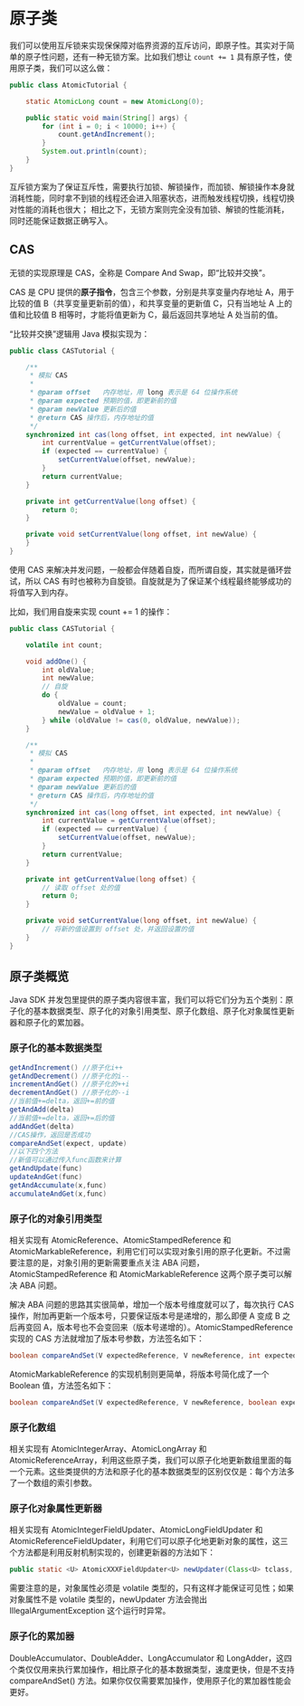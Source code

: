 # 原子类

我们可以使用互斥锁来实现保保障对临界资源的互斥访问，即原子性。其实对于简单的原子性问题，还有一种无锁方案。比如我们想让 `count += 1`  具有原子性，使用原子类，我们可以这么做：

```java
public class AtomicTutorial {

    static AtomicLong count = new AtomicLong(0);

    public static void main(String[] args) {
        for (int i = 0; i < 10000; i++) {
            count.getAndIncrement();
        }
        System.out.println(count);
    }
}
```

互斥锁方案为了保证互斥性，需要执行加锁、解锁操作，而加锁、解锁操作本身就消耗性能，同时拿不到锁的线程还会进入阻塞状态，进而触发线程切换，线程切换对性能的消耗也很大； 相比之下，无锁方案则完全没有加锁、解锁的性能消耗，同时还能保证数据正确写入。

## CAS

无锁的实现原理是 CAS，全称是 Compare And Swap，即“比较并交换”。

CAS 是 CPU 提供的**原子指令**，包含三个参数，分别是共享变量内存地址 A，用于比较的值 B（共享变量更新前的值），和共享变量的更新值 C，只有当地址 A 上的值和比较值 B 相等时，才能将值更新为 C，最后返回共享地址 A 处当前的值。

“比较并交换”逻辑用 Java 模拟实现为：

```java
public class CASTutorial {

    /**
     * 模拟 CAS
     *
     * @param offset   内存地址，用 long 表示是 64 位操作系统
     * @param expected 预期的值，即更新前的值
     * @param newValue 更新后的值
     * @return CAS 操作后，内存地址的值
     */
    synchronized int cas(long offset, int expected, int newValue) {
        int currentValue = getCurrentValue(offset);
        if (expected == currentValue) {
            setCurrentValue(offset, newValue);
        }
        return currentValue;
    }

    private int getCurrentValue(long offset) {
        return 0;
    }

    private void setCurrentValue(long offset, int newValue) {
    }
}
```

使用 CAS 来解决并发问题，一般都会伴随着自旋，而所谓自旋，其实就是循环尝试，所以 CAS 有时也被称为自旋锁。自旋就是为了保证某个线程最终能够成功的将值写入到内存。

比如，我们用自旋来实现 count += 1 的操作：

```java
public class CASTutorial {

    volatile int count;

    void addOne() {
        int oldValue;
        int newValue;
        // 自旋
        do {
            oldValue = count;
            newValue = oldValue + 1;
        } while (oldValue != cas(0, oldValue, newValue));
    }

    /**
     * 模拟 CAS
     *
     * @param offset   内存地址，用 long 表示是 64 位操作系统
     * @param expected 预期的值，即更新前的值
     * @param newValue 更新后的值
     * @return CAS 操作后，内存地址的值
     */
    synchronized int cas(long offset, int expected, int newValue) {
        int currentValue = getCurrentValue(offset);
        if (expected == currentValue) {
            setCurrentValue(offset, newValue);
        }
        return currentValue;
    }

    private int getCurrentValue(long offset) {
        // 读取 offset 处的值
        return 0;
    }

    private void setCurrentValue(long offset, int newValue) {
        // 将新的值设置到 offset 处，并返回设置的值
    }
}
```

## 原子类概览

Java SDK 并发包里提供的原子类内容很丰富，我们可以将它们分为五个类别：原子化的基本数据类型、原子化的对象引用类型、原子化数组、原子化对象属性更新器和原子化的累加器。

### 原子化的基本数据类型

```java
getAndIncrement() //原子化i++
getAndDecrement() //原子化的i--
incrementAndGet() //原子化的++i
decrementAndGet() //原子化的--i
//当前值+=delta，返回+=前的值
getAndAdd(delta) 
//当前值+=delta，返回+=后的值
addAndGet(delta)
//CAS操作，返回是否成功
compareAndSet(expect, update)
//以下四个方法
//新值可以通过传入func函数来计算
getAndUpdate(func)
updateAndGet(func)
getAndAccumulate(x,func)
accumulateAndGet(x,func)
```

### 原子化的对象引用类型

相关实现有 AtomicReference、AtomicStampedReference 和 AtomicMarkableReference，利用它们可以实现对象引用的原子化更新。不过需要注意的是，对象引用的更新需要重点关注 ABA 问题，AtomicStampedReference 和 AtomicMarkableReference 这两个原子类可以解决 ABA 问题。

解决 ABA 问题的思路其实很简单，增加一个版本号维度就可以了，每次执行 CAS 操作，附加再更新一个版本号，只要保证版本号是递增的，那么即便 A 变成 B 之后再变回 A，版本号也不会变回来（版本号递增的）。AtomicStampedReference 实现的 CAS 方法就增加了版本号参数，方法签名如下：

```java
boolean compareAndSet(V expectedReference, V newReference, int expectedStamp, int newStamp) 
```

AtomicMarkableReference 的实现机制则更简单，将版本号简化成了一个 Boolean 值，方法签名如下：

```java
boolean compareAndSet(V expectedReference, V newReference, boolean expectedMark, boolean newMark)
```

### 原子化数组

相关实现有 AtomicIntegerArray、AtomicLongArray 和 AtomicReferenceArray，利用这些原子类，我们可以原子化地更新数组里面的每一个元素。这些类提供的方法和原子化的基本数据类型的区别仅仅是：每个方法多了一个数组的索引参数。

### 原子化对象属性更新器

相关实现有 AtomicIntegerFieldUpdater、AtomicLongFieldUpdater 和 AtomicReferenceFieldUpdater，利用它们可以原子化地更新对象的属性，这三个方法都是利用反射机制实现的，创建更新器的方法如下：

```java
public static <U> AtomicXXXFieldUpdater<U> newUpdater(Class<U> tclass, String fieldName)
```

需要注意的是，对象属性必须是 volatile 类型的，只有这样才能保证可见性；如果对象属性不是 volatile 类型的，newUpdater 方法会抛出 IllegalArgumentException 这个运行时异常。

### 原子化的累加器

DoubleAccumulator、DoubleAdder、LongAccumulator 和 LongAdder，这四个类仅仅用来执行累加操作，相比原子化的基本数据类型，速度更快，但是不支持 compareAndSet() 方法。如果你仅仅需要累加操作，使用原子化的累加器性能会更好。